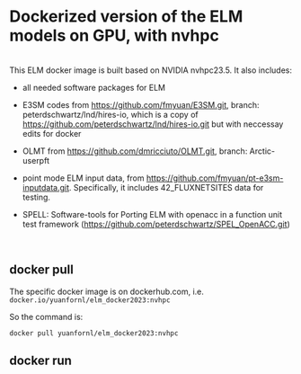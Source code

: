 # Dockerized version of the ELM models on GPU, with nvhpc 

<br>
This ELM docker image is built based on NVIDIA nvhpc23.5. It also includes:

- all needed software packages for ELM

- E3SM codes from https://github.com/fmyuan/E3SM.git, branch: peterdschwartz/lnd/hires-io, which is a copy of https://github.com/peterdschwartz/lnd/hires-io.git but with neccessay edits for docker

- OLMT from https://github.com/dmricciuto/OLMT.git, branch: Arctic-userpft

- point mode ELM input data, from https://github.com/fmyuan/pt-e3sm-inputdata.git. Specifically, it includes 42_FLUXNETSITES data for testing.

- SPELL:  Software-tools for Porting ELM with openacc in a function unit test framework (https://github.com/peterdschwartz/SPEL_OpenACC.git)


<br>

## docker pull

The specific docker image is on dockerhub.com, i.e. `docker.io/yuanfornl/elm_docker2023:nvhpc`

So the command is:
```
docker pull yuanfornl/elm_docker2023:nvhpc
```

## docker run





